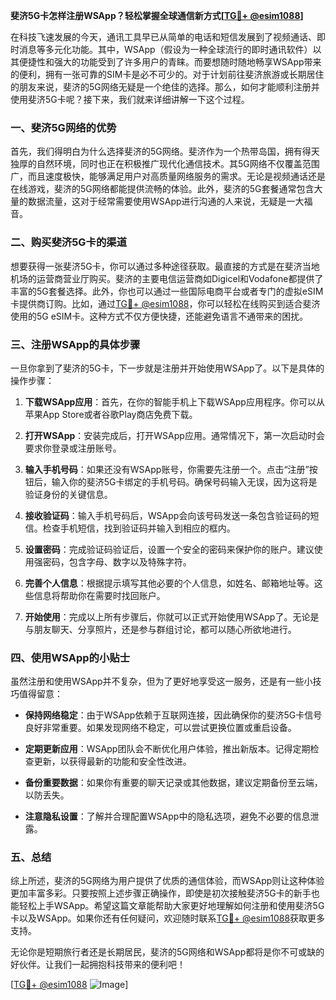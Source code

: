 **斐济5G卡怎样注册WSApp？轻松掌握全球通信新方式[[TG💪+ @esim1088](https://t.me/s/esim1088)]**

在科技飞速发展的今天，通讯工具早已从简单的电话和短信发展到了视频通话、即时消息等多元化功能。其中，WSApp（假设为一种全球流行的即时通讯软件）以其便捷性和强大的功能受到了许多用户的青睐。而要想随时随地畅享WSApp带来的便利，拥有一张可靠的SIM卡是必不可少的。对于计划前往斐济旅游或长期居住的朋友来说，斐济的5G网络无疑是一个绝佳的选择。那么，如何才能顺利注册并使用斐济5G卡呢？接下来，我们就来详细讲解一下这个过程。

### 一、斐济5G网络的优势

首先，我们得明白为什么选择斐济的5G网络。斐济作为一个热带岛国，拥有得天独厚的自然环境，同时也正在积极推广现代化通信技术。其5G网络不仅覆盖范围广，而且速度极快，能够满足用户对高质量网络服务的需求。无论是视频通话还是在线游戏，斐济的5G网络都能提供流畅的体验。此外，斐济的5G套餐通常包含大量的数据流量，这对于经常需要使用WSApp进行沟通的人来说，无疑是一大福音。

### 二、购买斐济5G卡的渠道

想要获得一张斐济5G卡，你可以通过多种途径获取。最直接的方式是在斐济当地机场的运营商营业厅购买。斐济的主要电信运营商如Digicel和Vodafone都提供了丰富的5G套餐选择。此外，你也可以通过一些国际电商平台或者专门的虚拟eSIM卡提供商订购。比如，通过[TG💪+ @esim1088](https://t.me/s/esim1088)，你可以轻松在线购买到适合斐济使用的5G eSIM卡。这种方式不仅方便快捷，还能避免语言不通带来的困扰。

### 三、注册WSApp的具体步骤

一旦你拿到了斐济的5G卡，下一步就是注册并开始使用WSApp了。以下是具体的操作步骤：

1. **下载WSApp应用**：首先，在你的智能手机上下载WSApp应用程序。你可以从苹果App Store或者谷歌Play商店免费下载。

2. **打开WSApp**：安装完成后，打开WSApp应用。通常情况下，第一次启动时会要求你登录或注册账号。

3. **输入手机号码**：如果还没有WSApp账号，你需要先注册一个。点击“注册”按钮后，输入你的斐济5G卡绑定的手机号码。确保号码输入无误，因为这将是验证身份的关键信息。

4. **接收验证码**：输入手机号码后，WSApp会向该号码发送一条包含验证码的短信。检查手机短信，找到验证码并输入到相应的框内。

5. **设置密码**：完成验证码验证后，设置一个安全的密码来保护你的账户。建议使用强密码，包含字母、数字以及特殊字符。

6. **完善个人信息**：根据提示填写其他必要的个人信息，如姓名、邮箱地址等。这些信息将帮助你在需要时找回账户。

7. **开始使用**：完成以上所有步骤后，你就可以正式开始使用WSApp了。无论是与朋友聊天、分享照片，还是参与群组讨论，都可以随心所欲地进行。

### 四、使用WSApp的小贴士

虽然注册和使用WSApp并不复杂，但为了更好地享受这一服务，还是有一些小技巧值得留意：

- **保持网络稳定**：由于WSApp依赖于互联网连接，因此确保你的斐济5G卡信号良好非常重要。如果发现网络不稳定，可以尝试更换位置或重启设备。
  
- **定期更新应用**：WSApp团队会不断优化用户体验，推出新版本。记得定期检查更新，以获得最新的功能和安全性改进。

- **备份重要数据**：如果你有重要的聊天记录或其他数据，建议定期备份至云端，以防丢失。

- **注意隐私设置**：了解并合理配置WSApp中的隐私选项，避免不必要的信息泄露。

### 五、总结

综上所述，斐济的5G网络为用户提供了优质的通信体验，而WSApp则让这种体验更加丰富多彩。只要按照上述步骤正确操作，即使是初次接触斐济5G卡的新手也能轻松上手WSApp。希望这篇文章能帮助大家更好地理解如何注册和使用斐济5G卡以及WSApp。如果你还有任何疑问，欢迎随时联系[TG💪+ @esim1088](https://t.me/s/esim1088)获取更多支持。

无论你是短期旅行者还是长期居民，斐济的5G网络和WSApp都将是你不可或缺的好伙伴。让我们一起拥抱科技带来的便利吧！

[[TG💪+ @esim1088](https://t.me/s/esim1088) ![Image](https://i.postimg.cc/4NQfJmqS/Snipaste-2025-05-13-00-14-12.png)]